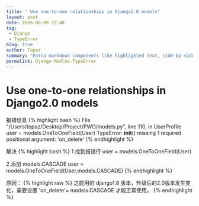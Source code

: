 ```yaml
---
title: " Use one-to-one relationships in Django2.0 models"
layout: post
date: 2016-06-09 22:48
tag:
 - Django
 - TypeError
blog: true
author: Topaz
summary: "Extra markdown components like highlighted text, side-by-side items, starring/highlighting a blog or project, and embedding gists, videos etc"
permalink: Django-Modles-TypeError
---
```

<h1 class="title"> Use one-to-one relationships in Django2.0 models </h1>

报错信息
{% highlight bash %}
 File "/Users/topaz/Desktop/Project/PWO/models.py", line 110, in UserProfile
 user = models.OneToOneField(User)
 TypeError: __init__() missing 1 required positional argument: 'on_delete'
{% endhighlight %}

解决
{% highlight bash %}
 1.找到报错行 
 user = models.OneToOneField(User) 
 
 2.添加 models.CASCADE
 user = models.OneToOneField(User,models.CASCADE)
{% endhighlight %}

原因：
{% highlight raw %}
 之前用的 django1.8 版本，升级后的2.0版本发生变化，需要设置 'on_delete'= models.CASCADE 才能正常使用。
{% endhighlight %}